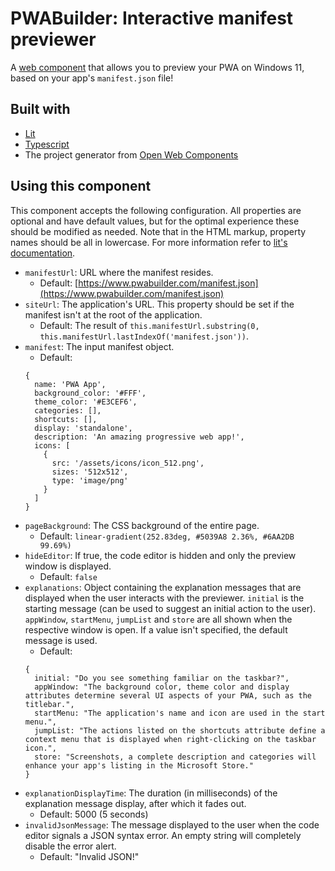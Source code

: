 # PWABuilder: Interactive manifest previewer
A [web component](https://medium.com/pwabuilder/building-pwas-with-web-components-33f986bf8e4c) that allows you to preview your PWA on Windows 11, based on your app's `manifest.json` file!

## Built with
- [Lit](https://lit.dev/)
- [Typescript](https://www.typescriptlang.org/)
- The project generator from [Open Web Components](https://open-wc.org/docs/development/generator/)

## Using this component
This component accepts the following configuration. All properties are optional and have default values, but for the optimal experience these should be modified as needed.
Note that in the HTML markup, property names should be all in lowercase. For more information refer to [lit's documentation](https://lit.dev/docs/components/properties/#attributes).

- `manifestUrl`: URL where the manifest resides.
  - Default: [https://www.pwabuilder.com/manifest.json](https://www.pwabuilder.com/manifest.json)
- `siteUrl`: The application's URL. This property should be set if the manifest isn't at the root of the application.
  - Default: The result of `this.manifestUrl.substring(0, this.manifestUrl.lastIndexOf('manifest.json'))`.
- `manifest`: The input manifest object.
  - Default:
  ```
  {
    name: 'PWA App',
    background_color: '#FFF',
    theme_color: '#E3CEF6',
    categories: [],
    shortcuts: [],
    display: 'standalone',
    description: 'An amazing progressive web app!',
    icons: [
      {
        src: '/assets/icons/icon_512.png',
        sizes: '512x512',
        type: 'image/png'
      }
    ]
  }
  ```
- `pageBackground`: The CSS background of the entire page. 
  - Default: `linear-gradient(252.83deg, #5039A8 2.36%, #6AA2DB 99.69%)`
- `hideEditor`: If true, the code editor is hidden and only the preview window is displayed.
  - Default: `false`
- `explanations`: Object containing the explanation messages that are displayed when the user interacts with the previewer. `initial` is the starting message (can be used to suggest an initial action to the user). `appWindow`, `startMenu`, `jumpList` and `store` are all shown when the respective window is open. If a value isn't specified, the default message is used.
  - Default:
  ```
  {
    initial: "Do you see something familiar on the taskbar?",
    appWindow: "The background color, theme color and display attributes determine several UI aspects of your PWA, such as the titlebar.",
    startMenu: "The application's name and icon are used in the start menu.",
    jumpList: "The actions listed on the shortcuts attribute define a context menu that is displayed when right-clicking on the taskbar icon.",
    store: "Screenshots, a complete description and categories will enhance your app's listing in the Microsoft Store."
  }
  ```
- `explanationDisplayTime`: The duration (in milliseconds) of the explanation message display, after which it fades out.
  - Default: 5000 (5 seconds)
- `invalidJsonMessage`: The message displayed to the user when the code editor signals a JSON syntax error. An empty string will completely disable the error alert.
  - Default: "Invalid JSON!"
